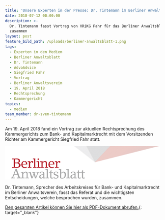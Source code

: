 ```yaml
---
title: 'Unsere Experten in der Presse: Dr. Tintemann im Berliner Anwaltsblatt'
date: 2018-07-12 00:00:00
description: >-
  Dr. Tintemann fasst Vortrag von VRiKG Fahr für das Berliner Anwaltsblatt
  zusammen
layout: post
feature_bild_path: /uploads/berliner-anwaltsblatt-1.png
tags:
  - Experten in den Medien
  - Berliner Anwaltsblatt
  - Dr. Tintemann
  - AdvoAdvice
  - Siegfried Fahr
  - Vortrag
  - Berliner Anwaltsverein
  - 19. April 2018
  - Rechtsprechung
  - Kammergericht
topics:
  - medien
team_member: dr-sven-tintemann
---
```


Am 19. April 2018 fand ein Vortrag zur aktuellen Rechtsprechung des Kammergerichts zum Bank- und Kapitalmarktrecht mit dem Vorsitzenden Richter am Kammergericht Siegfried Fahr statt.&nbsp; &nbsp; &nbsp; &nbsp; &nbsp; &nbsp;&nbsp;

![Logo Berliner Anwaltsblatt - fremde Marke](/uploads/berliner-anwaltsblatt.png "Berliner Anwaltsblatt Logo")

Dr. Tintemann, Sprecher des Arbeitskreises f&uuml;r Bank- und Kapitalmarktrecht im Berliner Anwaltsverein, fasst das Referat und die wichtigsten Entscheidungen, welche besprochen wurden, zusammen.&nbsp; &nbsp; &nbsp; &nbsp; &nbsp; &nbsp;&nbsp;

[Den gesamten Artikel k&ouml;nnen Sie hier als PDF-Dokument abrufen.](https://tintemann.de/doc20180710105410){: target="_blank"}